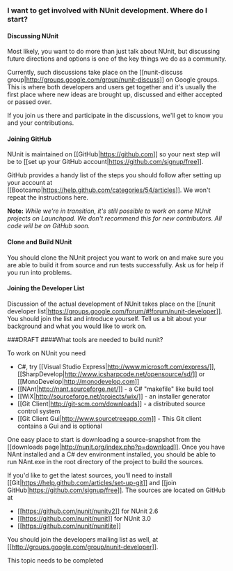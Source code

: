 ### I want to get involved with NUnit development. Where do I start?

#### Discussing NUnit

Most likely, you want to do more than just talk about NUnit, but
discussing future directions and options is one of the key things
we do as a community.

Currently, such discussions take place on the [[nunit-discuss group|http://groups.google.com/group/nunit-discuss]] on Google groups. This is where both developers and users get together and it's usually the first place where new ideas are brought up, discussed and either accepted or passed over.

If you join us there and participate in the discussions, we'll get to know you and your contributions.

#### Joining GitHub

NUnit is maintained on [[GitHub|https://github.com]] so your next step will be to 
[[set up your GitHub account|https://github.com/signup/free]].

GitHub provides a handy list of the steps you should follow after setting up your account
at [[Bootcamp|https://help.github.com/categories/54/articles]]. We won't repeat the instructions here.

**Note:** *While we're in transition, it's still possible to work on some NUnit projects
on Launchpad. We don't recommend this for new contributors. All code will be on GitHub soon.*

#### Clone and Build NUnit

You should clone the NUnit project you want to work on and make sure you are able to build it
from source and run tests successfully. Ask us for help if you run into problems.

#### Joining the Developer List

Discussion of the actual development of NUnit takes place on the [[nunit developer list|https://groups.google.com/forum/#!forum/nunit-developer]]. You should join the
list and introduce yourself. Tell us a bit about your background and what you would
like to work on.

###DRAFT
####What tools are needed to build nunit?

To work on NUnit you need
  * C#, try [[Visual Studio Express|http://www.microsoft.com/express/]], [[SharpDevelop|http://www.icsharpcode.net/opensource/sd/]] or [[MonoDevelop|http://monodevelop.com]]
  * [[NAnt|http://nant.sourceforge.net/]] - a C# "makefile" like build tool
  * [[WiX|http://sourceforge.net/projects/wix/]] - an installer generator
  * [[Git Client|http://git-scm.com/downloads]] - a distributed source control system
  * [[Git Client Gui|http://www.sourcetreeapp.com]] - This Git client contains a Gui and is optional

One easy place to start is downloading a source-snapshot from the [[downloads page|http://nunit.org/index.php?p=download]]. Once you have NAnt installed and a C# dev environment installed, you should be able to run NAnt.exe in the root directory of the project to build the sources. 

If you'd like to get the latest sources, you'll need to install [[Git|https://help.github.com/articles/set-up-git]] and [[join GitHub|https://github.com/signup/free]]. The sources are located on GitHub at

  * [[https://github.com/nunit/nunitv2]] for NUnit 2.6
  * [[https://github.com/nunit/nunit]] for NUnit 3.0
  * [[https://github.com/nunit/nunitlite]]

You should join the developers mailing list as well, at [[http://groups.google.com/group/nunit-developer]]. 

<note>
This topic needs to be completed
</note>
